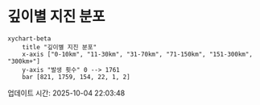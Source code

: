 # 깊이별 지진 분포

```mermaid
xychart-beta
    title "깊이별 지진 분포"
    x-axis ["0-10km", "11-30km", "31-70km", "71-150km", "151-300km", "300km+"]
    y-axis "발생 횟수" 0 --> 1761
    bar [821, 1759, 154, 22, 1, 2]
```

업데이트 시간: 2025-10-04 22:03:48
